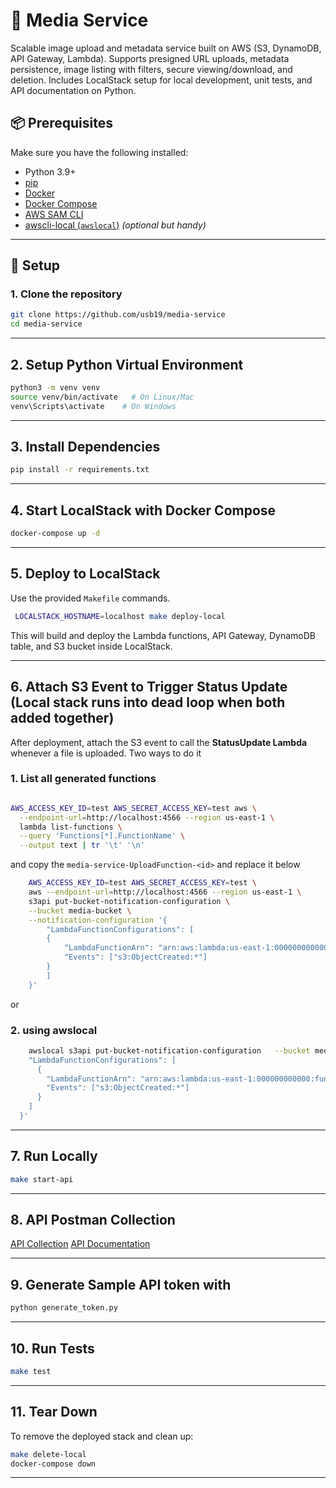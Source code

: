 
# 📄 Media Service
Scalable image upload and metadata service built on AWS (S3, DynamoDB, API Gateway, Lambda). Supports presigned URL uploads, metadata persistence, image listing with filters, secure viewing/download, and deletion. Includes LocalStack setup for local development, unit tests, and API documentation on Python.

## 📦 Prerequisites

Make sure you have the following installed:

- Python 3.9+  
- [pip](https://pip.pypa.io/en/stable/)  
- [Docker](https://docs.docker.com/get-docker/)  
- [Docker Compose](https://docs.docker.com/compose/)  
- [AWS SAM CLI](https://docs.aws.amazon.com/serverless-application-model/latest/developerguide/serverless-sam-cli-install.html)  
- [awscli-local (`awslocal`)](https://github.com/localstack/awscli-local) *(optional but handy)*  

---

## 🚀 Setup

### 1. Clone the repository

```bash
git clone https://github.com/usb19/media-service
cd media-service
```

---

## 2. Setup Python Virtual Environment

```bash
python3 -m venv venv
source venv/bin/activate   # On Linux/Mac
venv\Scripts\activate    # On Windows
```

---

## 3. Install Dependencies

```bash
pip install -r requirements.txt
```

---

## 4. Start LocalStack with Docker Compose

```bash
docker-compose up -d
```

---

## 5. Deploy to LocalStack

Use the provided `Makefile` commands.

```bash
 LOCALSTACK_HOSTNAME=localhost make deploy-local
```

This will build and deploy the Lambda functions, API Gateway, DynamoDB table, and S3 bucket inside LocalStack.

---

## 6. Attach S3 Event to Trigger Status Update (Local stack runs into dead loop when both added together)

After deployment, attach the S3 event to call the **StatusUpdate Lambda** whenever a file is uploaded.
Two ways to do it

### 1. List all generated functions
```bash

AWS_ACCESS_KEY_ID=test AWS_SECRET_ACCESS_KEY=test aws \
  --endpoint-url=http://localhost:4566 --region us-east-1 \
  lambda list-functions \
  --query 'Functions[*].FunctionName' \
  --output text | tr '\t' '\n'

```
and copy the `media-service-UploadFunction-<id>` and replace it below

```bash
    AWS_ACCESS_KEY_ID=test AWS_SECRET_ACCESS_KEY=test \
    aws --endpoint-url=http://localhost:4566 --region us-east-1 \
    s3api put-bucket-notification-configuration \
    --bucket media-bucket \
    --notification-configuration '{
        "LambdaFunctionConfigurations": [
        {
            "LambdaFunctionArn": "arn:aws:lambda:us-east-1:000000000000:function:media-service-MediaStatusUpdateFunctio-<id>",
            "Events": ["s3:ObjectCreated:*"]
        }
        ]
    }'

```

or 

 ### 2. using awslocal
```bash
    awslocal s3api put-bucket-notification-configuration   --bucket media-bucket   --notification-configuration '{
    "LambdaFunctionConfigurations": [
      {
        "LambdaFunctionArn": "arn:aws:lambda:us-east-1:000000000000:function:MediaStatusUpdateFunction",
        "Events": ["s3:ObjectCreated:*"]
      }
    ]
  }'
```

---

## 7. Run Locally

```bash
make start-api
```

---

## 8. API Postman Collection
[API Collection](https://implatform.postman.co/workspace/My-Workspace~734a0e1a-52ed-4b72-8505-c20b4625588a/collection/15992747-164e1fcc-8c91-4777-89df-c8c26d0b214a?action=share&creator=15992747&active-environment=15992747-e77d8032-d266-4199-be9c-367338566df7)
[API Documentation](https://github.com/usb19/media-service/blob/main/API_DOC.md)

---

## 9. Generate Sample API token with 
```bash
python generate_token.py
```

---

## 10. Run Tests

```bash
make test
```

---

## 11. Tear Down

To remove the deployed stack and clean up:

```bash
make delete-local
docker-compose down
```

---



